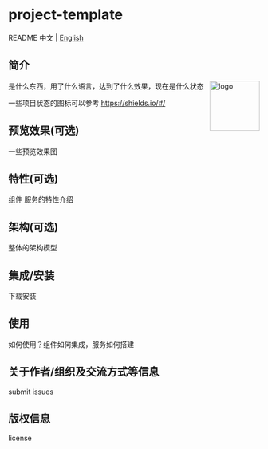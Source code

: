 # project-template
README 中文 | [English](README.md)
## 简介

<img src="https://avatars3.githubusercontent.com/u/73523937?s=200&v=4" alt="logo" height="100px" align="right" />

是什么东西，用了什么语言，达到了什么效果，现在是什么状态

一些项目状态的图标可以参考 https://shields.io/#/



## 预览效果(可选)

一些预览效果图

## 特性(可选)

组件 服务的特性介绍

## 架构(可选)

整体的架构模型

## 集成/安装

下载安装

## 使用 

如何使用？组件如何集成，服务如何搭建

## 关于作者/组织及交流方式等信息

submit issues

## 版权信息

license

